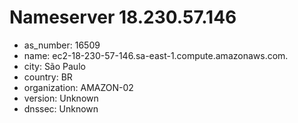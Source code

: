 # Nameserver 18.230.57.146

* as_number: 16509
* name: ec2-18-230-57-146.sa-east-1.compute.amazonaws.com.
* city: São Paulo
* country: BR
* organization: AMAZON-02
* version: Unknown
* dnssec: Unknown
